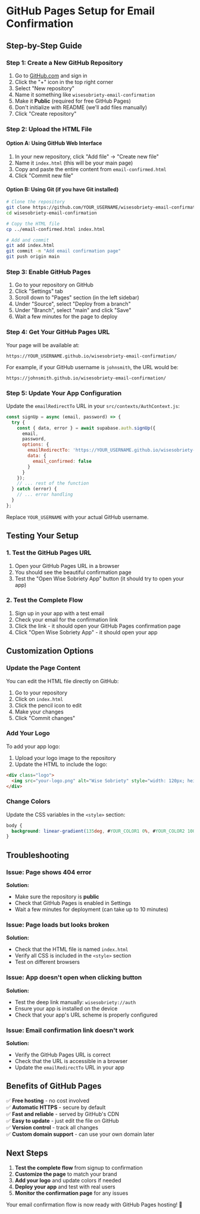 # GitHub Pages Setup for Email Confirmation

## Step-by-Step Guide

### Step 1: Create a New GitHub Repository

1. Go to [GitHub.com](https://github.com) and sign in
2. Click the "+" icon in the top right corner
3. Select "New repository"
4. Name it something like `wisesobriety-email-confirmation`
5. Make it **Public** (required for free GitHub Pages)
6. Don't initialize with README (we'll add files manually)
7. Click "Create repository"

### Step 2: Upload the HTML File

#### Option A: Using GitHub Web Interface
1. In your new repository, click "Add file" → "Create new file"
2. Name it `index.html` (this will be your main page)
3. Copy and paste the entire content from `email-confirmed.html`
4. Click "Commit new file"

#### Option B: Using Git (if you have Git installed)
```bash
# Clone the repository
git clone https://github.com/YOUR_USERNAME/wisesobriety-email-confirmation.git
cd wisesobriety-email-confirmation

# Copy the HTML file
cp ../email-confirmed.html index.html

# Add and commit
git add index.html
git commit -m "Add email confirmation page"
git push origin main
```

### Step 3: Enable GitHub Pages

1. Go to your repository on GitHub
2. Click "Settings" tab
3. Scroll down to "Pages" section (in the left sidebar)
4. Under "Source", select "Deploy from a branch"
5. Under "Branch", select "main" and click "Save"
6. Wait a few minutes for the page to deploy

### Step 4: Get Your GitHub Pages URL

Your page will be available at:
```
https://YOUR_USERNAME.github.io/wisesobriety-email-confirmation/
```

For example, if your GitHub username is `johnsmith`, the URL would be:
```
https://johnsmith.github.io/wisesobriety-email-confirmation/
```

### Step 5: Update Your App Configuration

Update the `emailRedirectTo` URL in your `src/contexts/AuthContext.js`:

```javascript
const signUp = async (email, password) => {
  try {
    const { data, error } = await supabase.auth.signUp({
      email,
      password,
      options: {
        emailRedirectTo: 'https://YOUR_USERNAME.github.io/wisesobriety-email-confirmation/',
        data: {
          email_confirmed: false
        }
      }
    });
    // ... rest of the function
  } catch (error) {
    // ... error handling
  }
};
```

Replace `YOUR_USERNAME` with your actual GitHub username.

## Testing Your Setup

### 1. Test the GitHub Pages URL
1. Open your GitHub Pages URL in a browser
2. You should see the beautiful confirmation page
3. Test the "Open Wise Sobriety App" button (it should try to open your app)

### 2. Test the Complete Flow
1. Sign up in your app with a test email
2. Check your email for the confirmation link
3. Click the link - it should open your GitHub Pages confirmation page
4. Click "Open Wise Sobriety App" - it should open your app

## Customization Options

### Update the Page Content
You can edit the HTML file directly on GitHub:
1. Go to your repository
2. Click on `index.html`
3. Click the pencil icon to edit
4. Make your changes
5. Click "Commit changes"

### Add Your Logo
To add your app logo:
1. Upload your logo image to the repository
2. Update the HTML to include the logo:

```html
<div class="logo">
  <img src="your-logo.png" alt="Wise Sobriety" style="width: 120px; height: auto;">
</div>
```

### Change Colors
Update the CSS variables in the `<style>` section:
```css
body {
  background: linear-gradient(135deg, #YOUR_COLOR1 0%, #YOUR_COLOR2 100%);
}
```

## Troubleshooting

### Issue: Page shows 404 error
**Solution:**
- Make sure the repository is **public**
- Check that GitHub Pages is enabled in Settings
- Wait a few minutes for deployment (can take up to 10 minutes)

### Issue: Page loads but looks broken
**Solution:**
- Check that the HTML file is named `index.html`
- Verify all CSS is included in the `<style>` section
- Test on different browsers

### Issue: App doesn't open when clicking button
**Solution:**
- Test the deep link manually: `wisesobriety://auth`
- Ensure your app is installed on the device
- Check that your app's URL scheme is properly configured

### Issue: Email confirmation link doesn't work
**Solution:**
- Verify the GitHub Pages URL is correct
- Check that the URL is accessible in a browser
- Update the `emailRedirectTo` URL in your app

## Benefits of GitHub Pages

✅ **Free hosting** - no cost involved  
✅ **Automatic HTTPS** - secure by default  
✅ **Fast and reliable** - served by GitHub's CDN  
✅ **Easy to update** - just edit the file on GitHub  
✅ **Version control** - track all changes  
✅ **Custom domain support** - can use your own domain later  

## Next Steps

1. **Test the complete flow** from signup to confirmation
2. **Customize the page** to match your brand
3. **Add your logo** and update colors if needed
4. **Deploy your app** and test with real users
5. **Monitor the confirmation page** for any issues

Your email confirmation flow is now ready with GitHub Pages hosting! 🎉 